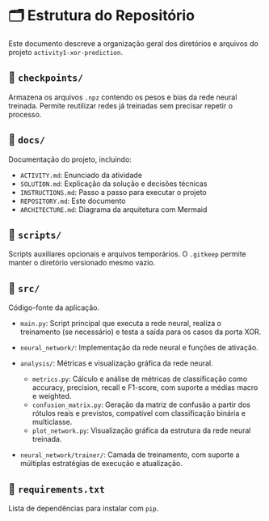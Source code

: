 # 🗂️ Estrutura do Repositório

Este documento descreve a organização geral dos diretórios e arquivos do projeto `activity1-xor-prediction`.


## 📁 `checkpoints/`
Armazena os arquivos `.npz` contendo os pesos e bias da rede neural treinada. Permite reutilizar redes já treinadas sem precisar repetir o processo.


## 📁 `docs/`
Documentação do projeto, incluindo:

- `ACTIVITY.md`: Enunciado da atividade
- `SOLUTION.md`: Explicação da solução e decisões técnicas
- `INSTRUCTIONS.md`: Passo a passo para executar o projeto
- `REPOSITORY.md`: Este documento
- `ARCHITECTURE.md`: Diagrama da arquitetura com Mermaid


## 📁 `scripts/`
Scripts auxiliares opcionais e arquivos temporários. O `.gitkeep` permite manter o diretório versionado mesmo vazio.

## 📁 `src/`
Código-fonte da aplicação.

- `main.py`: Script principal que executa a rede neural, realiza o treinamento (se necessário) e testa a saída para os casos da porta XOR.

- `neural_network/`: Implementação da rede neural e funções de ativação.
- `analysis/`: Métricas e visualização gráfica da rede neural.
    - `metrics.py`: Cálculo e análise de métricas de classificação como accuracy, precision, recall e F1-score, com suporte a médias macro e weighted.
    - `confusion_matrix.py`: Geração da matriz de confusão a partir dos rótulos reais e previstos, compatível com classificação binária e multiclasse.
    - `plot_network.py`: Visualização gráfica da estrutura da rede neural treinada.

- `neural_network/trainer/`: Camada de treinamento, com suporte a múltiplas estratégias de execução e atualização.


## 📄 `requirements.txt`
Lista de dependências para instalar com `pip`.
